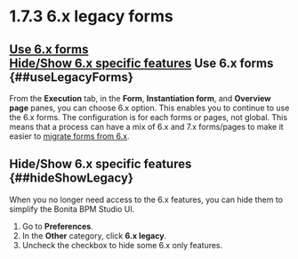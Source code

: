
1.7.3 6.x legacy forms
======================

[Use 6.x forms](#useLegacyForms)\
[Hide/Show 6.x specific features](#hideShowLegacy)
Use 6.x forms {##useLegacyForms}
-------------

From the **Execution** tab, in the **Form**, **Instantiation form**, and **Overview page** panes, you can choose 6.x option.
This enables you to continue to use the 6.x forms.
The configuration is for each forms or pages, not global.
This means that a process can have a mix of 6.x and 7.x forms/pages to make it easier to [migrate forms from 6.x](/migrate-form-6x).

Hide/Show 6.x specific features {##hideShowLegacy}
-------------------------------

When you no longer need access to the 6.x features, you can hide them to simplify the Bonita BPM Studio UI.

1.  Go to **Preferences**.
2.  In the **Other** category, click **6.x legacy**.
3.  Uncheck the checkbox to hide some 6.x only features.

